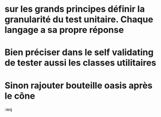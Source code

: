 # sur les grands principes définir la granularité du test unitaire. Chaque langage a sa propre réponse
# Bien préciser dans le self validating de tester aussi les classes utilitaires
# Sinon rajouter bouteille oasis après le cône

:wq

